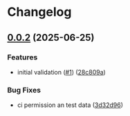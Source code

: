 # Changelog

## [0.0.2](https://github.com/verana-labs/verre/compare/v0.0.1...v0.0.2) (2025-06-25)


### Features

* initial validation ([#1](https://github.com/verana-labs/verre/issues/1)) ([28c809a](https://github.com/verana-labs/verre/commit/28c809add1d163810f22f20d55606dacea77e340))


### Bug Fixes

* ci permission an test data ([3d32d96](https://github.com/verana-labs/verre/commit/3d32d96471e3dfc44bf14621c95630f365094958))
